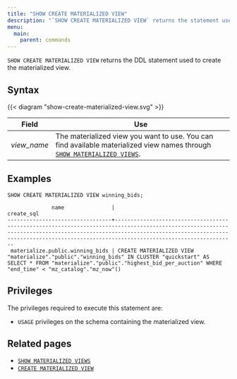 ```yaml
---
title: "SHOW CREATE MATERIALIZED VIEW"
description: "`SHOW CREATE MATERIALIZED VIEW` returns the statement used to create the materialized view"
menu:
  main:
    parent: commands
---
```


`SHOW CREATE MATERIALIZED VIEW` returns the DDL statement used to create the materialized view.

## Syntax

{{< diagram "show-create-materialized-view.svg" >}}

Field | Use
------|-----
_view&lowbar;name_ | The materialized view you want to use. You can find available materialized view names through [`SHOW MATERIALIZED VIEWS`](../show-materialized-views).

## Examples

```mzsql
SHOW CREATE MATERIALIZED VIEW winning_bids;
```
```nofmt
              name               |                                                                                                                       create_sql
---------------------------------+--------------------------------------------------------------------------------------------------------------------------------------------------------------------------------------------------------------------------------------------------------
 materialize.public.winning_bids | CREATE MATERIALIZED VIEW "materialize"."public"."winning_bids" IN CLUSTER "quickstart" AS SELECT * FROM "materialize"."public"."highest_bid_per_auction" WHERE "end_time" < "mz_catalog"."mz_now"()
```

## Privileges

The privileges required to execute this statement are:

- `USAGE` privileges on the schema containing the materialized view.

## Related pages

- [`SHOW MATERIALIZED VIEWS`](../show-materialized-views)
- [`CREATE MATERIALIZED VIEW`](../create-materialized-view)
